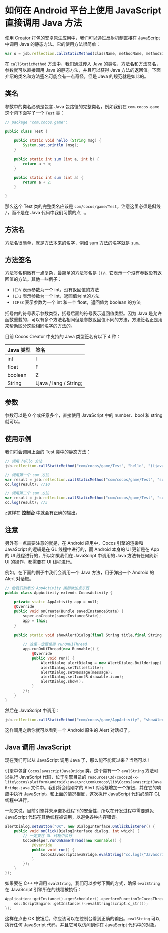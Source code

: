 # 如何在 Android 平台上使用 JavaScript 直接调用 Java 方法

使用 Creator 打包的安卓原生应用中，我们可以通过反射机制直接在 JavaScript 中调用 Java 的静态方法。它的使用方法很简单：

```js
var o = jsb.reflection.callStaticMethod(className, methodName, methodSignature, parameters...)
```

在 `callStaticMethod` 方法中，我们通过传入 Java 的类名、方法名和方法签名，参数就可以直接调用 Java 的静态方法，并且可以获得 Java 方法的返回值。下面介绍的类名和方法签名可能会有一点奇怪，但是 Java 的规范就是如此的。

## 类名

参数中的类名必须是包含 Java 包路径的完整类名，例如我们在 `com.cocos.game` 这个包下面写了一个 `Test` 类：

```java
// package "com.cocos.game";

public class Test {
    
    public static void hello (String msg) {
        System.out.println (msg);
    }
    
    public static int sum (int a, int b) {
        return a + b;
    }
    
    public static int sum (int a) {
        return a + 2;
    }

}
```

那么这个 Test 类的完整类名应该是 `com/cocos/game/Test`，注意这里必须是斜线 `/`，而不是在 Java 代码中我们习惯的点 `.`。

## 方法名

方法名很简单，就是方法本来的名字，例如 sum 方法的名字就是 `sum`。

## 方法签名

方法签名稍微有一点复杂，最简单的方法签名是 `()V`，它表示一个没有参数没有返回值的方法。其他一些例子：

- `(I)V` 表示参数为一个 int，没有返回值的方法
- `(I)I` 表示参数为一个 int，返回值为int的方法
- `(IF)Z` 表示参数为一个 int 和一个 float，返回值为 boolean 的方法

括号内的符号表示参数类型，括号后面的符号表示返回值类型。因为 Java 是允许函数重载的，可以有多个方法名相同但是参数返回值不同的方法，方法签名正是用来帮助区分这些相同名字的方法的。

目前 Cocos Creator 中支持的 Java 类型签名有以下 4 种：

| Java 类型 | 签名 |
| :------ | :----- |
| int     | I   |
| float   | F   |
| boolean | Z   |
| String  | Ljava / lang / String; |

## 参数

参数可以是 0 个或任意多个，直接使用 JavaScript 中的 number、bool 和 string 就可以。

## 使用示例

我们将会调用上面的 Test 类中的静态方法：

```js
// 调用 hello 方法
jsb.reflection.callStaticMethod("com/cocos/game/Test", "hello", "(Ljava/lang/String;)V", "this is a message from JavaScript");

// 调用第一个 sum 方法
var result = jsb.reflection.callStaticMethod("com/cocos/game/Test", "sum", "(II)I", 3, 7);
cc.log(result); //10

// 调用第二个 sum 方法
var result = jsb.reflection.callStaticMethod("com/cocos/game/Test", "sum", "(I)I", 3);
cc.log(result); //5
```

z这样在 **控制台** 中就会有正确的输出。

## 注意

另外有一点需要注意的就是，在 Android 应用中，Cocos 引擎的渲染和 JavaScript 的逻辑是在 GL 线程中进行的，而 Android 本身的 UI 更新是在 App 的 UI 线程进行的，所以如果我们在 JavaScript 中调用的 Java 方法有任何刷新 UI 的操作，都需要在 UI 线程进行。

例如，在下面的例子中我们会调用一个 Java 方法，用于弹出一个 Android 的 Alert 对话框。

```c++
// 给我们熟悉的 AppActivity 类稍微加点东西
public class AppActivity extends CocosActivity {
    
    private static AppActivity app = null;
    @Override
    public void onCreate(Bundle savedInstanceState) {
        super.onCreate(savedInstanceState);
        app = this;
    }
    
    public static void showAlertDialog(final String title,final String message) {
        
        // 这里一定要使用 runOnUiThread
        app.runOnUiThread(new Runnable() {
            @Override
            public void run() {
                AlertDialog alertDialog = new AlertDialog.Builder(app).create();
                alertDialog.setTitle(title);
                alertDialog.setMessage(message);
                alertDialog.setIcon(R.drawable.icon);
                alertDialog.show();
            }
        });
    }
}
```

然后在 JavaScript 中调用：

```js
jsb.reflection.callStaticMethod("com/cocos/game/AppActivity", "showAlertDialog", "(Ljava/lang/String;Ljava/lang/String;)V", "title", "hahahahha");
```

这样调用之后你就可以看到一个 Android 原生的 Alert 对话框了。

## Java 调用 JavaScript

现在我们可以从 JavaScript 调用 Java 了，那么能不能反过来？当然可以！

引擎中包含 `CocosJavascriptJavaBridge` 类，这个类有一个 `evalString` 方法可以执行 JavaScript 代码，位于引擎目录的 `resources\3d\cocos2d-x-lite\cocos\platform\android\java\src\com\cocos\lib\CocosJavascriptJavaBridge.java` 文件中。我们将会给刚才的 Alert 对话框增加一个按钮，并在它的响应中执行 JavaScript。和上面的情况相反，这次执行 JavaScript 代码必须在 GL 线程中进行。

一般来说，目前引擎并未承诺多线程下的安全性，所以在开发过程中需要避免 JavaScript 代码在其他线程被调用，以避免各种内存错误。

```java
alertDialog.setButton("OK", new DialogInterface.OnClickListener() {
    public void onClick(DialogInterface dialog, int which) {
        // 一定要在 GL 线程中执行
        CocosHelper.runOnGameThread(new Runnable() {
            @Override
            public void run() {
                CocosJavascriptJavaBridge.evalString("cc.log(\"Javascript Java bridge!\")");
            }
        });
    }
});
```

如果要在 C++ 中调用 `evalString`，我们可以参考下面的方式，确保 `evalString` 在 JavaScript 引擎所在的线程被执行：

```c++
Application::getInstance()->getScheduler()->performFunctionInCocosThread([=]() {
    se::ScriptEngine::getInstance()->evalString(script.c_str());
});
```

这样在点击 OK 按钮后，你应该可以在控制台看到正确的输出。`evalString` 可以执行任何 JavaScript 代码，并且它可以访问到你在 JavaScript 代码中的对象。

